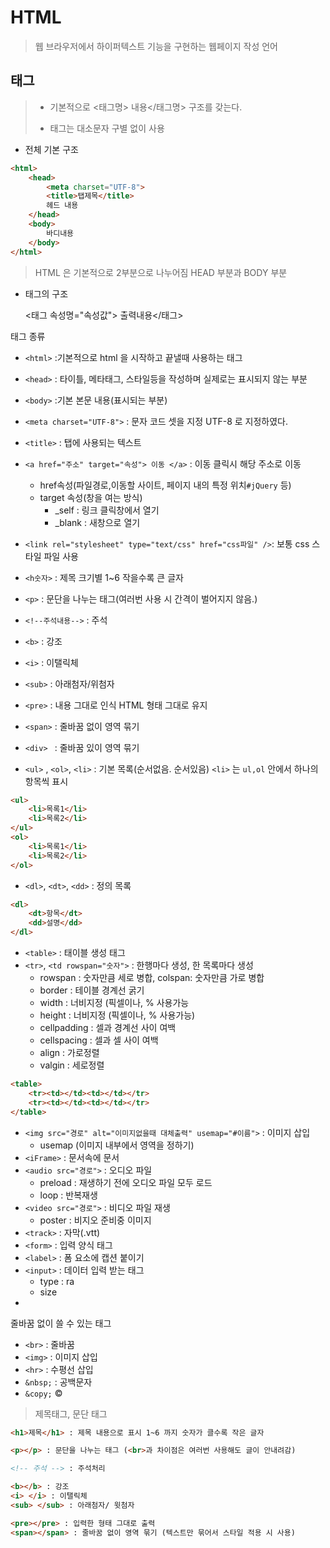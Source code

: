 # HTML

> 웹 브라우저에서 하이퍼텍스트 기능을 구현하는 웹페이지 작성 언어



## 태그

> - 기본적으로 <태그명> 내용</태그명> 구조를 갖는다.
>
> - 태그는 대소문자 구별 없이 사용



- 전체 기본 구조

``` html
<html>
    <head> 
        <meta charset="UTF-8">
        <title>탭제목</title>
        헤드 내용
    </head>
    <body>
        바디내용
    </body>
</html>
```

>HTML 은 기본적으로 2부분으로 나누어짐 HEAD 부분과 BODY 부분



- 태그의 구조 

  <태그 속성명="속성값"> 출력내용</태그>



태그 종류

- `<html>` :기본적으로 html 을 시작하고 끝낼때 사용하는 태그

- `<head>` : 타이틀, 메타태그, 스타일등을 작성하며 실제로는 표시되지 않는 부분

- `<body>` :기본 본문 내용(표시되는 부분)

- `<meta charset="UTF-8">` : 문자 코드 셋을 지정 UTF-8 로 지정하였다.

- `<title>` : 탭에 사용되는 텍스트 

- `<a href="주소" target="속성"> 이동 </a>` : 이동 클릭시 해당 주소로 이동
  - href속성(파일경로,이동할 사이트, 페이지 내의 특정 위치`#jQuery` 등)
  - target 속성(창을 여는 방식)
    - _self : 링크 클릭창에서 열기
    - _blank : 새창으로 열기
- `<link rel="stylesheet" type="text/css" href="css파일" />`:  보통 css 스타일 파일 사용
- `<h숫자>` : 제목 크기별 1~6 작을수록 큰 글자
- `<p>` : 문단을 나누는 태그(여러번 사용 시 간격이 벌어지지 않음.)
- `<!--주석내용-->` : 주석
- `<b>` : 강조
- `<i>` : 이탤릭체
- `<sub>` : 아래첨자/위첨자
- `<pre>` : 내용 그대로 인식 HTML 형태 그대로 유지
- `<span>` :  줄바꿈 없이 영역 묶기
- `<div> ` : 줄바꿈 있이 영역 묶기
- `<ul>` , `<ol>`, `<li>` : 기본 목록(순서없음. 순서있음) `<li>` 는 `ul,ol` 안에서 하나의 항목씩 표시

``` html
<ul>
    <li>목록1</li>
    <li>목록2</li>
</ul>
<ol>
    <li>목록1</li>
    <li>목록2</li>
</ol>
```

- `<dl>`, `<dt>`, `<dd>` : 정의 목록

``` html
<dl>
    <dt>항목</dt>
    <dd>설명</dd>
</dl>
```

- `<table>` : 태이블 생성 태그
- `<tr>`, `<td rowspan="숫자">` : 한행마다 생성, 한 목록마다 생성
  - rowspan : 숫자만큼 세로 병합, colspan: 숫자만큼 가로 병합
  - border : 테이블 경계선 굵기
  - width : 너비지정 (픽셀이나, % 사용가능
  - height : 너비지정 (픽셀이나, % 사용가능)
  - cellpadding : 셀과 경계선 사이 여백
  - cellspacing : 셀과 셀 사이 여백
  - align : 가로정렬
  - valgin : 세로정렬

``` html
<table>
    <tr><td></td><td></td></tr>
    <tr><td></td><td></td></tr>
</table>
```

- `<img src="경로" alt="이미지없을때 대체출력" usemap="#이름">` : 이미지 삽입
  - usemap (이미지 내부에서 영역을 정하기)
- `<iFrame>` : 문서속에 문서
- `<audio src="경로">` : 오디오 파일
  - preload : 재생하기 전에 오디오 파일 모두 로드
  - loop : 반복재생
- `<video src="경로">` : 비디오 파일 재생
  - poster : 비지오 준비중 이미지
- `<track>` : 자막(.vtt)
- `<form>` : 입력 양식 태그
- `<label>` : 폼 요소에 캡션 붙이기
- `<input>` : 데이터 입력 받는 태그
  - type : ra
  - size
- 







줄바꿈 없이 쓸 수 있는 태그

- `<br>` : 줄바꿈
- `<img>` : 이미지 삽입
- `<hr>` : 수평선 삽입
- `&nbsp;` : 공백문자
- `&copy;` &copy;









> 제목태그, 문단 태그

``` html
<h1>제목</h1> : 제목 내용으로 표시 1~6 까지 숫자가 클수록 작은 글자

<p></p> : 문단을 나누는 태그 (<br>과 차이점은 여러번 사용해도 글이 안내려감)

<!-- 주석 --> : 주석처리

<b></b> : 강조 
<i> </i> : 이탤릭체
<sub> </sub> : 아래첨자/ 윗첨자

<pre></pre> : 입력한 형태 그대로 출력
<span></span> : 줄바꿈 없이 영역 묶기 (텍스트만 묶어서 스타일 적용 시 사용)
```

